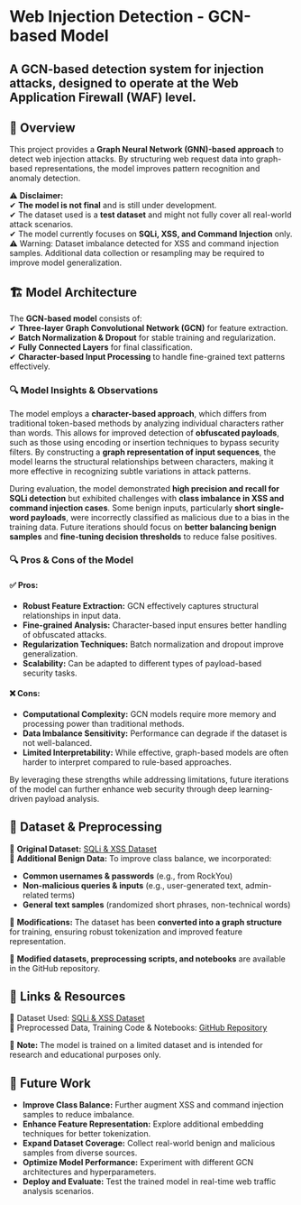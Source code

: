 # **Web Injection Detection - GCN-based Model**
**A GCN-based detection system for injection attacks, designed to operate at the Web Application Firewall (WAF) level.**
---

## 📌 **Overview**  
This project provides a **Graph Neural Network (GNN)-based approach** to detect web injection attacks. By structuring web request data into graph-based representations, the model improves pattern recognition and anomaly detection.  

⚠ **Disclaimer:**  
✔ **The model is not final** and is still under development.  
✔ The dataset used is a **test dataset** and might not fully cover all real-world attack scenarios.  
✔ The model currently focuses on **SQLi, XSS, and Command Injection** only.  
⚠ Warning: Dataset imbalance detected for XSS and command injection samples. Additional data collection or resampling may be required to improve model generalization.


## 🏗 **Model Architecture**  
The **GCN-based model** consists of:  
✔ **Three-layer Graph Convolutional Network (GCN)** for feature extraction.  
✔ **Batch Normalization & Dropout** for stable training and regularization.  
✔ **Fully Connected Layers** for final classification.  
✔ **Character-based Input Processing** to handle fine-grained text patterns effectively.  

### 🔍 **Model Insights & Observations**
The model employs a **character-based approach**, which differs from traditional token-based methods by analyzing individual characters rather than words. This allows for improved detection of **obfuscated payloads**, such as those using encoding or insertion techniques to bypass security filters. By constructing a **graph representation of input sequences**, the model learns the structural relationships between characters, making it more effective in recognizing subtle variations in attack patterns.

During evaluation, the model demonstrated **high precision and recall for SQLi detection** but exhibited challenges with **class imbalance in XSS and command injection cases**. Some benign inputs, particularly **short single-word payloads**, were incorrectly classified as malicious due to a bias in the training data. Future iterations should focus on **better balancing benign samples** and **fine-tuning decision thresholds** to reduce false positives.

### 🔍 **Pros & Cons of the Model**
#### ✅ **Pros:**
- **Robust Feature Extraction:** GCN effectively captures structural relationships in input data.
- **Fine-grained Analysis:** Character-based input ensures better handling of obfuscated attacks.
- **Regularization Techniques:** Batch normalization and dropout improve generalization.
- **Scalability:** Can be adapted to different types of payload-based security tasks.

#### ❌ **Cons:**
- **Computational Complexity:** GCN models require more memory and processing power than traditional methods.
- **Data Imbalance Sensitivity:** Performance can degrade if the dataset is not well-balanced.
- **Limited Interpretability:** While effective, graph-based models are often harder to interpret compared to rule-based approaches.

By leveraging these strengths while addressing limitations, future iterations of the model can further enhance web security through deep learning-driven payload analysis.


## 📂 **Dataset & Preprocessing**  

🔹 **Original Dataset:** [SQLi & XSS Dataset](https://www.kaggle.com/datasets/alextrinity/sqli-xss-dataset)  
🔹 **Additional Benign Data:** To improve class balance, we incorporated:  
   - **Common usernames & passwords** (e.g., from RockYou)  
   - **Non-malicious queries & inputs** (e.g., user-generated text, admin-related terms)  
   - **General text samples** (randomized short phrases, non-technical words)  

🔹 **Modifications:** The dataset has been **converted into a graph structure** for training, ensuring robust tokenization and improved feature representation.  

📌 **Modified datasets, preprocessing scripts, and notebooks** are available in the GitHub repository.


## 🔗 **Links & Resources**  
📌 Dataset Used: [SQLi & XSS Dataset](https://www.kaggle.com/datasets/alextrinity/sqli-xss-dataset)  
📌 Preprocessed Data, Training Code & Notebooks: [GitHub Repository](https://github.com/SaiyanSai/InjectionDetector)  


📢 **Note:** The model is trained on a limited dataset and is intended for research and educational purposes only.


## 🚀 **Future Work**
- **Improve Class Balance:** Further augment XSS and command injection samples to reduce imbalance.
- **Enhance Feature Representation:** Explore additional embedding techniques for better tokenization.
- **Expand Dataset Coverage:** Collect real-world benign and malicious samples from diverse sources.
- **Optimize Model Performance:** Experiment with different GCN architectures and hyperparameters.
- **Deploy and Evaluate:** Test the trained model in real-time web traffic analysis scenarios.



